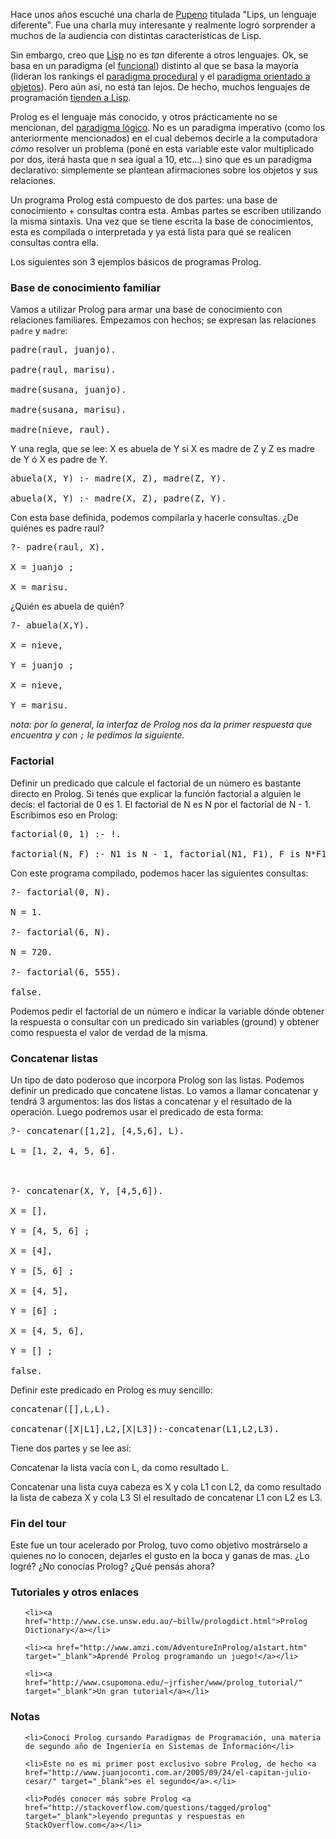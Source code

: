 <html><body><p>Hace unos años escuché una charla de <a href="http://pupeno.com/" target="_blank">Pupeno</a> titulada "Lips, un lenguaje diferente". Fue una charla muy interesante y realmente logró sorprender a muchos de la audiencia con distintas características de Lisp.



Sin embargo, creo que <a href="http://www.lisp.org" target="_blank">Lisp</a> no es <em>tan</em> diferente a otros lenguajes. Ok, se basa en un paradigma (el <a href="http://en.wikipedia.org/wiki/Functional_programming" target="_blank">funcional</a>) distinto al que se basa la mayoría (lideran los rankings el <a href="http://en.wikipedia.org/wiki/Procedural_programming" target="_blank">paradigma procedural</a> y el <a href="http://en.wikipedia.org/wiki/Object-oriented_programming" target="_blank">paradigma orientado a objetos</a>). Pero aún así, no está tan lejos. De hecho, muchos lenguajes de programación <a title="ver sección What Made Lisp Different" href="http://www.paulgraham.com/icad.html" target="_blank">tienden a Lisp</a>.



Prolog es el lenguaje más conocido, y otros prácticamente no se mencionan, del <a href="http://en.wikipedia.org/wiki/Logic_programming" target="_blank">paradigma lógico</a>. No es un paradigma imperativo (como los anteriormente mencionados) en el cual debemos decirle a la computadora <em>cómo</em> resolver un problema (poné en esta variable este valor multiplicado por dos, iterá hasta que n sea igual a 10, etc...) sino que es un paradigma declarativo: simplemente se plantean afirmaciones sobre los objetos y sus relaciones.



Un programa Prolog está compuesto de dos partes: una base de conocimiento + consultas contra esta. Ambas partes se escriben utilizando la misma sintaxis. Una vez que se tiene escrita la base de conocimientos, esta es compilada o interpretada y ya está lista para qué se realicen consultas contra ella.



Los siguientes son 3 ejemplos básicos de programas Prolog.

</p><h3>Base de conocimiento familiar</h3>

Vamos a utilizar Prolog para armar una base de conocimiento con relaciones familiares. Empezamos con hechos; se expresan las relaciones <code>padre</code> y <code>madre</code>:

<pre lang="prolog">padre(raul, juanjo).

padre(raul, marisu).

madre(susana, juanjo).

madre(susana, marisu).

madre(nieve, raul).</pre>

Y una regla, que se lee: X es abuela de Y si X es madre de Z y Z es madre de Y ó X es padre de Y.

<pre lang="prolog">abuela(X, Y) :- madre(X, Z), madre(Z, Y).

abuela(X, Y) :- madre(X, Z), padre(Z, Y).</pre>

Con esta base definida, podemos compilarla y hacerle consultas. ¿De quiénes es padre raul?

<pre lang="prolog">?- padre(raul, X).

X = juanjo ;

X = marisu.</pre>

¿Quién es abuela de quién?

<pre lang="prolog">?- abuela(X,Y).

X = nieve,

Y = juanjo ;

X = nieve,

Y = marisu.</pre>

<em>nota: por lo general, la interfaz de Prolog nos da la primer respuesta que encuentra y con <code>;</code> le pedimos la siguiente.</em>

<h3>Factorial</h3>

Definir un predicado que calcule el factorial de un número es bastante directo en Prolog. Si tenés que explicar la función factorial a alguien le decís: el factorial de 0 es 1. El factorial de N es N por el factorial de N - 1. Escribimos eso en Prolog:

<pre lang="prolog">factorial(0, 1) :- !.

factorial(N, F) :- N1 is N - 1, factorial(N1, F1), F is N*F1.</pre>

Con este programa compilado, podemos hacer las siguientes consultas:

<pre lang="prolog">?- factorial(0, N).

N = 1.

?- factorial(6, N).

N = 720.

?- factorial(6, 555).

false.</pre>

Podemos pedir el factorial de un número e indicar la variable dónde obtener la respuesta o consultar con un predicado sin variables (ground) y obtener como respuesta el valor de verdad de la misma.

<h3>Concatenar listas</h3>

Un tipo de dato poderoso que incorpora Prolog son las listas. Podemos definir un predicado que concatene listas. Lo vamos a llamar concatenar y tendrá 3 argumentos: las dos listas a concatenar y el resultado de la operación. Luego podremos usar el predicado de esta forma:

<pre lang="prolog">?- concatenar([1,2], [4,5,6], L).

L = [1, 2, 4, 5, 6].



?- concatenar(X, Y, [4,5,6]).

X = [],

Y = [4, 5, 6] ;

X = [4],

Y = [5, 6] ;

X = [4, 5],

Y = [6] ;

X = [4, 5, 6],

Y = [] ;

false.</pre>

Definir este predicado en Prolog es muy sencillo:

<pre lang="prolog">concatenar([],L,L).

concatenar([X|L1],L2,[X|L3]):-concatenar(L1,L2,L3).</pre>

Tiene dos partes y se lee así:

Concatenar la lista vacía con L, da como resultado L.

Concatenar una lista cuya cabeza es X y cola L1 con L2, da como resultado la lista de cabeza X y cola L3 SI el resultado de concatenar L1 con L2 es L3.

<h3>Fin del tour</h3>

Este fue un tour acelerado por Prolog, tuvo como objetivo mostrárselo a quienes no lo conocen, dejarles el gusto en la boca y ganas de mas. ¿Lo logré? ¿No conocías Prolog? ¿Qué pensás ahora?

<h3>Tutoriales y otros enlaces</h3>

<ul>

	<li><a href="http://www.cse.unsw.edu.au/~billw/prologdict.html">Prolog Dictionary</a></li>

	<li><a href="http://www.amzi.com/AdventureInProlog/a1start.htm" target="_blank">Aprendé Prolog programando un juego!</a></li>

	<li><a href="http://www.csupomona.edu/~jrfisher/www/prolog_tutorial/" target="_blank">Un gran tutorial</a></li>

</ul>

<h3>Notas</h3>

<ul>

	<li>Conocí Prolog cursando Paradigmas de Programación, una materia de segundo año de Ingeniería en Sistemas de Información</li>

	<li>Este no es mi primer post exclusivo sobre Prolog, de hecho <a href="http://www.juanjoconti.com.ar/2005/09/24/el-capitan-julio-cesar/" target="_blank">es el segundo</a>.</li>

	<li>Podés conocer más sobre Prolog <a href="http://stackoverflow.com/questions/tagged/prolog" target="_blank">leyendo preguntas y respuestas en StackOverflow.com</a></li>

</ul></body></html>